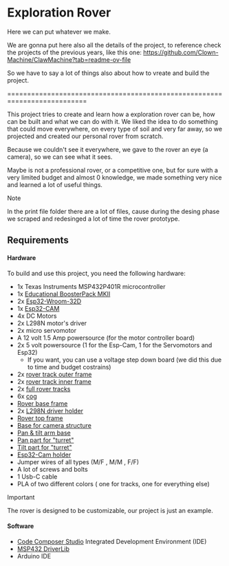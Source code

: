 # Exploration Rover
Here we can put whatever we make.

We are gonna put here also all the details of the project, to reference check the projects of the previous years, like this one: https://github.com/Clown-Machine/ClawMachine?tab=readme-ov-file


So we have to say a lot of things also about how to vreate and build the project.

==========================================================================

This project tries to create and learn how a exploration rover can be, how can be built and what we can do with it. We liked the idea to do something that could move everywhere, on every type of soil and very far away, so we projected and created our personal rover from scratch.

Because we couldn't see it everywhere, we gave to the rover an eye (a camera), so we can see what it sees.

Maybe is not a professional rover, or a competitive one, but for sure with a very limited budget and almost 0 knowledge, we made something very nice and learned a lot of useful things.

>[!Note]
>
>In the print file folder there are a lot of files, cause during the desing phase we scraped and redesinged a lot of time the rover prototype.


## Requirements

#### Hardware

To build and use this project, you need the following hardware:

- 1x Texas Instruments MSP432P401R microcontroller
- 1x [Educational BoosterPack MKII](https://www.ti.com/tool/BOOSTXL-EDUMKII)
- 2x [Esp32-Wroom-32D](https://www.espressif.com/sites/default/files/documentation/esp32-wroom-32d_esp32-wroom-32u_datasheet_en.pdf)
- 1x [Esp32-CAM](https://media.digikey.com/pdf/Data%20Sheets/DFRobot%20PDFs/DFR0602_Web.pdf)
- 4x DC Motors
- 2x L298N motor's driver
- 2x micro servomotor
- A 12 volt 1.5 Amp powersource (for the motor controller board)
- 2x 5 volt powersource (1 for the Esp-Cam, 1 for the Servomotors and Esp32)
  - If you want, you can use a voltage step down board (we did this due to time and budget costrains)
- 2x [rover track outer frame](https://github.com/Dennis-Alberti/IoT-project/blob/main/Rover_chassis_and_tools_printfiles/ProtoTank_TrackOuterFrame.stl)
- 2x [rover track inner frame](https://github.com/Dennis-Alberti/IoT-project/blob/main/Rover_chassis_and_tools_printfiles/ProtoTank_trackinnerFrame.stl)
- 2x [full rover tracks](https://github.com/Dennis-Alberti/IoT-project/blob/main/Rover_chassis_and_tools_printfiles/track_1_5.stl)
- 6x [cog](https://github.com/Dennis-Alberti/IoT-project/blob/main/Rover_chassis_and_tools_printfiles/ProtoTank_Cog.stl)
- [Rover base frame](https://github.com/Dennis-Alberti/IoT-project/blob/main/Rover_chassis_and_tools_printfiles/ProtoTank_baseFrame.stl)
- 2x [L298N driver holder](https://github.com/Dennis-Alberti/IoT-project/blob/main/Rover_chassis_and_tools_printfiles/L298N%20holder%20V3.stl)
- [Rover top frame](https://github.com/Dennis-Alberti/IoT-project/blob/main/Rover_chassis_and_tools_printfiles/ProtoTank_TopFrame.stl)
- [Base for camera structure](https://github.com/Dennis-Alberti/IoT-project/blob/main/Rover_chassis_and_tools_printfiles/CAMTANKFINAL.stl)
- [Pan & tilt arm base](https://github.com/Dennis-Alberti/IoT-project/blob/main/Rover_chassis_and_tools_printfiles/Pan-tilt-plataforma_finale.stl)
- [Pan part for "turret"](https://github.com/Dennis-Alberti/IoT-project/blob/main/Rover_chassis_and_tools_printfiles/Pan-tilt-tapa_finale.stl)
- [Tilt part for "turret"](https://github.com/Dennis-Alberti/IoT-project/blob/main/Rover_chassis_and_tools_printfiles/platformafinalv2.3.stl)
- [Esp32-Cam holder](https://github.com/Dennis-Alberti/IoT-project/blob/main/Rover_chassis_and_tools_printfiles/finalemnte%20v2.stl)
- Jumper wires of all types (M/F , M/M , F/F)
- A lot of screws and bolts
- 1 Usb-C cable
- PLA of two different colors ( one for tracks, one for everything else)

>[!IMPORTANT]
>
>The rover is designed to be customizable, our project is just an example.

#### Software
- [Code Composer Studio](https://www.ti.com/tool/CCSTUDIO) Integrated Development Environment (IDE)
- [MSP432 DriverLib](https://www.ti.com/tool/download/SIMPLELINK-MSP432-SDK/3.40.01.02)
- Arduino IDE

